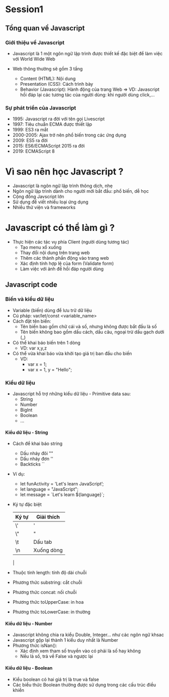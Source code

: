 # Session1

## Tổng quan về Javascript

### Giới thiệu về Javascript
- Javascript là 1 một ngôn ngữ lập trình được thiết kế đặc biệt để làm việc với World Wide Web

- Web thông thường sẽ gồm 3 tầng
  - Content (HTML): Nội dung
  - Presentation (CSS): Cách trình bày
  - Behavior (Javascript): Hành động của trang Web
  => VD: Javascript hồi đáp lại các tương tác của người dùng: khi người dùng click,...

### Sự phát triển của Javascript
- 1995: Javascript ra đời với tên gọi Livescript
- 1997: Tiêu chuẩn ECMA được thiết lập
- 1999: ES3 ra mắt
- 2000-2005: Ajax trở nên phổ biến trong các ứng dụng
- 2009: ES5 ra đời
- 2015: ES6/ECMAScript 2015 ra đời
- 2019: ECMAScript 8

# Vì sao nên học Javascript ?
- Javascript là ngôn ngữ lập trình thông dịch, nhẹ
- Ngôn ngữ lập trình dành cho người mới bắt đầu: phổ biến, dễ học
- Cộng đồng Javscript lớn
- Sử dụng để viết nhiều loại ứng dụng
- Nhiều thử viện và frameworks

# Javascript có thể làm gì ?
- Thực hiện các tác vụ phía Client (người dùng tương tác)
  - Tạo menu xổ xuống
  - Thay đổi nội dung trên trang web
  - Thêm các thành phần động vào trang web
  - Xác định tính hợp lệ của form (Validate form)
  - Làm việc với ảnh đề hồi đáp người dùng

## Javascript code

### Biến và kiểu dữ liệu
- Variable (biến) dùng để lưu trữ dữ liệu
- Cú pháp: var/let/const <variable_name>
- Cách đặt tên biến:
  - Tên biến bao gồm chữ cái và số, nhưng không được bắt đầu là số
  - Tên biến không bao gồm dấu cách, dấu câu, ngoại trừ dấu gạch dưới (_)
- Có thể khai báo biến trên 1 dòng
  - VD: var x,y,z
- Có thể vừa khai báo vừa khởi tạo giá trị ban đầu cho biến
  - VD:
    - var x = 1;
    - var x = 1, y = "Hello";

### Kiểu dữ liệu
- Javascript hỗ trợ những kiểu dữ liệu - Primitive data sau:
  - String
  - Number
  - BigInt
  - Boolean
  - ...

#### Kiểu dữ liệu - String
- Cách để khai báo string
  - Dấu nháy đôi ""
  - Dấu nháy đơn ''
  - Backticks  ``
- Ví dụ:
  - let funActivity = 'Let's learn JavaScript’;
  - let language = "JavaScript";
  - let message = \`Let's learn ${language}`;

- Ký tự đặc biệt

  | Ký tự     | Giải thích    |
  |-----------|---------------|
  | \\'       | '             |
  | \\"       | "             |
  | \\t       | Dấu tab       |
  | \\n       | Xuống dòng    |
  |

- Thuộc tính length: tính độ dài chuỗi
- Phương thức substring: cắt chuỗi
- Phương thức concat: nối chuỗi
- Phương thức toUpperCase: in hoa
- Phương thức toLowerCase: in thường

#### Kiểu dữ liệu - Number
- Javascript không chia ra kiểu Double, Integer... như các ngôn ngữ khsac
- Javascript gộp lại thành 1 kiểu duy nhất là Number
- Phương thức isNan():
  - Xác định xem tham số truyền vào có phải là số hay không
  - Nếu là số, trả về False và ngược lại

#### Kiểu dữ liệu - Boolean
- Kiểu boolean có hai giá trị là true và false
- Các biểu thức Boolean thường được sử dụng trong các cấu trúc điều
khiển